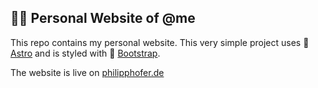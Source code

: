 ## :man_technologist: Personal Website of @me

This repo contains my personal website. This very simple project uses :rocket: [Astro](https://astro.build/) and is styled with :art: [Bootstrap](https://getbootstrap.com/).

The website is live on [philipphofer.de](https://www.philipphofer.de)
